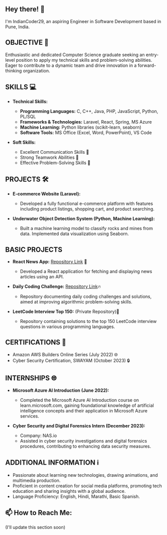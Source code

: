 <!-- Replace ./banner.png with the path to your banner image -->
<!--p align="center">
  <img src="" alt="Bishnoi Bajrang Banner Image"/>
</p-->

<h2>Hey there! 👋</h2>
I'm IndianCoder29, an aspiring Engineer in Software Development based in Pune, India.

<h2>OBJECTIVE 🚀</h2>

Enthusiastic and dedicated Computer Science graduate seeking an entry-level position to apply my technical skills and problem-solving abilities. Eager to contribute to a dynamic team and drive innovation in a forward-thinking organization.

<h2>SKILLS 💻</h2>

- **Technical Skills:**
  - **Programming Languages:** C, C++, Java, PHP, JavaScript, Python, PL/SQL
  - **Frameworks & Technologies:** Laravel, React, Spring, MS Azure
  - **Machine Learning:** Python libraries (scikit-learn, seaborn)
  - **Software Tools:** MS Office (Excel, Word, PowerPoint), VS Code

- **Soft Skills:**
  - Excellent Communication Skills 💬
  - Strong Teamwork Abilities 🤝
  - Effective Problem-Solving Skills 🧩

<h2>PROJECTS 🛠️</h2>

- **E-commerce Website (Laravel):**
  - Developed a fully functional e-commerce platform with features including product listings, shopping cart, and product searching.

- **Underwater Object Detection System (Python, Machine Learning):**
  - Built a machine learning model to classify rocks and mines from data. Implemented data visualization using Seaborn.

<h2>BASIC PROJECTS</h2>

- **React News App:** [Repository Link](https://github.com/bishnoibajrang/ReactNewsApp) 📰
  - Developed a React application for fetching and displaying news articles using an API.

- **Daily Coding Challenge:** [Repository Link](https://github.com/bishnoibajrang/DailyCodingChallenge)🔥
  - Repository documenting daily coding challenges and solutions, aimed at improving algorithmic problem-solving skills.

- **LeetCode Interview Top 150:**  (Private Repository)🌟
  - Repository containing solutions to the top 150 LeetCode interview questions in various programming languages.

<h2>CERTIFICATIONS 📜</h2>

- Amazon AWS Builders Online Series (July 2022) 🌐
- Cyber Security Certification, SWAYAM (October 2023) 🔒

<h2>INTERNSHIPS 🌐</h2>

- **Microsoft Azure AI Introduction (June 2022):**
  - Completed the Microsoft Azure AI Introduction course on learn.microsoft.com, gaining foundational knowledge of artificial intelligence concepts and their application in Microsoft Azure services.

- **Cyber Security and Digital Forensics Intern (December 2023):**
  - Company: NAS.io
  - Assisted in cyber security investigations and digital forensics procedures, contributing to enhancing data security measures.

<h2>ADDITIONAL INFORMATION ℹ️</h2>

- Passionate about learning new technologies, drawing animations, and multimedia production.
- Proficient in content creation for social media platforms, promoting tech education and sharing insights with a global audience.
- Language Proficiency: English, Hindi, Marathi, Basic Spanish.

<h2>📫 How to Reach Me:</h2>

<p>(I'll update this section soon)</p>
